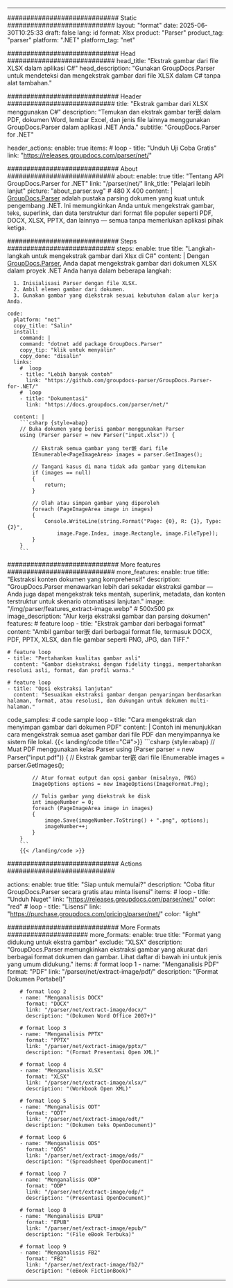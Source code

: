 


---
############################# Static ############################
layout: "format"
date:  2025-06-30T10:25:33
draft: false
lang: id
format: Xlsx
product: "Parser"
product_tag: "parser"
platform: ".NET"
platform_tag: "net"

############################# Head ############################
head_title: "Ekstrak gambar dari file XLSX dalam aplikasi C#"
head_description: "Gunakan GroupDocs.Parser untuk mendeteksi dan mengekstrak gambar dari file XLSX dalam C# tanpa alat tambahan."

############################# Header ############################
title: "Ekstrak gambar dari XLSX menggunakan C#" 
description: "Temukan dan ekstrak gambar ter嵌 dalam PDF, dokumen Word, lembar Excel, dan jenis file lainnya menggunakan GroupDocs.Parser dalam aplikasi .NET Anda."
subtitle: "GroupDocs.Parser for .NET" 

header_actions:
  enable: true
  items:
    #  loop
    - title: "Unduh Uji Coba Gratis"
      link: "https://releases.groupdocs.com/parser/net/"
      
############################# About ############################
about:
    enable: true
    title: "Tentang API GroupDocs.Parser for .NET"
    link: "/parser/net/"
    link_title: "Pelajari lebih lanjut"
    picture: "about_parser.svg" # 480 X 400
    content: |
       [GroupDocs.Parser](/parser/net/) adalah pustaka parsing dokumen yang kuat untuk pengembang .NET. Ini memungkinkan Anda untuk mengekstrak gambar, teks, superlink, dan data terstruktur dari format file populer seperti PDF, DOCX, XLSX, PPTX, dan lainnya — semua tanpa memerlukan aplikasi pihak ketiga.

############################# Steps ############################
steps:
    enable: true
    title: "Langkah-langkah untuk mengekstrak gambar dari Xlsx di C#"
    content: |
      Dengan [GroupDocs.Parser](/parser/net/), Anda dapat mengekstrak gambar dari dokumen XLSX dalam proyek .NET Anda hanya dalam beberapa langkah:
      
      1. Inisialisasi Parser dengan file XLSX.
      2. Ambil elemen gambar dari dokumen.
      3. Gunakan gambar yang diekstrak sesuai kebutuhan dalam alur kerja Anda.
   
    code:
      platform: "net"
      copy_title: "Salin"
      install:
        command: |
        command: "dotnet add package GroupDocs.Parser"
        copy_tip: "klik untuk menyalin"
        copy_done: "disalin"
      links:
        #  loop
        - title: "Lebih banyak contoh"
          link: "https://github.com/groupdocs-parser/GroupDocs.Parser-for-.NET/"
        #  loop
        - title: "Dokumentasi"
          link: "https://docs.groupdocs.com/parser/net/"
          
      content: |
        ```csharp {style=abap}
        // Buka dokumen yang berisi gambar menggunakan Parser
        using (Parser parser = new Parser("input.xlsx")) {

            // Ekstrak semua gambar yang ter嵌 dari file
            IEnumerable<PageImageArea> images = parser.GetImages();

            // Tangani kasus di mana tidak ada gambar yang ditemukan
            if (images == null)
            {
                return;
            }

            // Olah atau simpan gambar yang diperoleh
            foreach (PageImageArea image in images)
            {
                Console.WriteLine(string.Format("Page: {0}, R: {1}, Type: {2}", 
                    image.Page.Index, image.Rectangle, image.FileType));
            }
        }
        ```  

############################# More features ############################
more_features:
  enable: true
  title: "Ekstraksi konten dokumen yang komprehensif"
  description: "GroupDocs.Parser menawarkan lebih dari sekadar ekstraksi gambar — Anda juga dapat mengekstrak teks mentah, superlink, metadata, dan konten terstruktur untuk skenario otomatisasi lanjutan."
  image: "/img/parser/features_extract-image.webp" # 500x500 px
  image_description: "Alur kerja ekstraksi gambar dan parsing dokumen"
  features:
    # feature loop
    - title: "Ekstrak gambar dari berbagai format"
      content: "Ambil gambar ter嵌 dari berbagai format file, termasuk DOCX, PDF, PPTX, XLSX, dan file gambar seperti PNG, JPG, dan TIFF."

    # feature loop
    - title: "Pertahankan kualitas gambar asli"
      content: "Gambar diekstraksi dengan fidelity tinggi, mempertahankan resolusi asli, format, dan profil warna."

    # feature loop
    - title: "Opsi ekstraksi lanjutan"
      content: "Sesuaikan ekstraksi gambar dengan penyaringan berdasarkan halaman, format, atau resolusi, dan dukungan untuk dokumen multi-halaman."
      
  code_samples:
    # code sample loop
    - title: "Cara mengekstrak dan menyimpan gambar dari dokumen PDF"
      content: |
        Contoh ini menunjukkan cara mengekstrak semua aset gambar dari file PDF dan menyimpannya ke sistem file lokal.
        {{< landing/code title="C#">}}
        ```csharp {style=abap}
        //  Muat PDF menggunakan kelas Parser
        using (Parser parser = new Parser("input.pdf"))
        {
            // Ekstrak gambar ter嵌 dari file
            IEnumerable<PageImageArea> images = parser.GetImages();

            // Atur format output dan opsi gambar (misalnya, PNG)
            ImageOptions options = new ImageOptions(ImageFormat.Png);

            // Tulis gambar yang diekstrak ke disk
            int imageNumber = 0;
            foreach (PageImageArea image in images)
            {
                image.Save(imageNumber.ToString() + ".png", options);
                imageNumber++;
            }
        }
        ```
        {{< /landing/code >}}


############################# Actions ############################

actions:
  enable: true
  title: "Siap untuk memulai?"
  description: "Coba fitur GroupDocs.Parser secara gratis atau minta lisensi"
  items:
    #  loop
    - title: "Unduh Nuget"
      link: "https://releases.groupdocs.com/parser/net/"
      color: "red"
        #  loop
    - title: "Lisensi"
      link: "https://purchase.groupdocs.com/pricing/parser/net/"
      color: "light"


############################# More Formats #####################
more_formats:
    enable: true
    title: "Format yang didukung untuk ekstra gambar"
    exclude: "XLSX"
    description: "GroupDocs.Parser memungkinkan ekstraksi gambar yang akurat dari berbagai format dokumen dan gambar. Lihat daftar di bawah ini untuk jenis yang umum didukung."
    items: 
        # format loop 1
        - name: "Menganalisis PDF"
          format: "PDF"
          link: "/parser/net/extract-image/pdf/"
          description: "(Format Dokumen Portabel)"
          
        # format loop 2
        - name: "Menganalisis DOCX"
          format: "DOCX"
          link: "/parser/net/extract-image/docx/"
          description: "(Dokumen Word Office 2007+)"
          
        # format loop 3
        - name: "Menganalisis PPTX"
          format: "PPTX"
          link: "/parser/net/extract-image/pptx/"
          description: "(Format Presentasi Open XML)"
          
        # format loop 4
        - name: "Menganalisis XLSX"
          format: "XLSX"
          link: "/parser/net/extract-image/xlsx/"
          description: "(Workbook Open XML)"
          
        # format loop 5
        - name: "Menganalisis ODT"
          format: "ODT"
          link: "/parser/net/extract-image/odt/"
          description: "(Dokumen teks OpenDocument)"
          
        # format loop 6
        - name: "Menganalisis ODS"
          format: "ODS"
          link: "/parser/net/extract-image/ods/"
          description: "(Spreadsheet OpenDocument)"
          
        # format loop 7
        - name: "Menganalisis ODP"
          format: "ODP"
          link: "/parser/net/extract-image/odp/"
          description: "(Presentasi OpenDocument)"
          
        # format loop 8
        - name: "Menganalisis EPUB"
          format: "EPUB"
          link: "/parser/net/extract-image/epub/"
          description: "(File eBook Terbuka)"
          
        # format loop 9
        - name: "Menganalisis FB2"
          format: "FB2"
          link: "/parser/net/extract-image/fb2/"
          description: "(eBook FictionBook)"
         
          

---